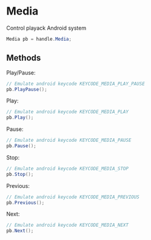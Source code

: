 # Media
Control playack Android system
``` csharp
Media pb = handle.Media;
```
## Methods
Play/Pause:
``` csharp
// Emulate android keycode KEYCODE_MEDIA_PLAY_PAUSE
pb.PlayPause();
```
Play:
``` csharp
// Emulate android keycode KEYCODE_MEDIA_PLAY
pb.Play();
```
Pause:
``` csharp
// Emulate android keycode KEYCODE_MEDIA_PAUSE
pb.Pause();
```
Stop:
``` csharp
// Emulate android keycode KEYCODE_MEDIA_STOP
pb.Stop();
```
Previous:
``` csharp
// Emulate android keycode KEYCODE_MEDIA_PREVIOUS
pb.Previous();
```
Next:
``` csharp
// Emulate android keycode KEYCODE_MEDIA_NEXT
pb.Next();
```